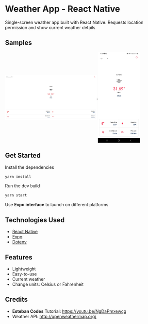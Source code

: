 # Weather App - React Native
Single-screen weather app built with React Native. Requests location permission and show current weather details.

## Samples
<a href="./samples/web.png">
  <img align="center" src="./samples/web.png" width="60%" />
</a>

<a href="./samples/android.jpg">
  <img align="center" src="./samples/android.jpg" height="300" />
</a>

## Get Started

Install the dependencies

```bash
yarn install
```

Run the dev build

```bash
yarn start
```
Use **Expo interface** to launch on different platforms 

## Technologies Used
- [React Native](https://reactnative.dev/)
- [Expo](https://expo.io/)
- [Dotenv](https://www.npmjs.com/package/react-native-dotenv)
  
## Features
- Lightweight
- Easy-to-use
- Current weather
- Change units: Celsius or Fahrenheit

## Credits
- **Esteban Codes** Tutorial: https://youtu.be/NgDaPmxewcg
- Weather API: http://openweathermap.org/